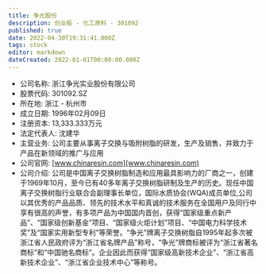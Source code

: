 ```yaml
---
title: 争光股份
description: 创业板 - 化工原料 - 301092
published: true
date: 2022-04-30T19:31:41.000Z
tags: stock
editor: markdown
dateCreated: 2022-01-01T00:00:00.000Z
---
```


- 公司名称: 浙江争光实业股份有限公司
- 股票代码: 301092.SZ
- 所在地: 浙江 - 杭州市
- 成立日期: 1996年02月09日
- 注册资本: 13,333.333万元
- 法定代表人: 沈建华
- 主营业务: 公司主要从事离子交换与吸附树脂的研发，生产及销售，并致力于产品在新领域的推广与应用
- 公司官网: [www.chinaresin.com](www.chinaresin.com)
- 公司介绍: 公司是中国离子交换树脂制造和应用最具影响力的厂商之一，创建于1969年10月，至今已有40多年离子交换树脂研制及生产的历史。现任中国离子交换树脂行业联合会副理事长单位，国际水质协会(WQA)成员单位,公司以其优秀的产品品质、领先的技术水平和真诚的技术服务在全国用户及同行中享有很高的声誉，有多项产品为中国国内首创，获得“国家级重点新产品”、“国家级创新基金”项目、“国家级火炬计划”项目、“中国电力科学技术奖”及“国家实用新型专利”等荣誉。“争光”牌离子交换树脂自1995年起多次被浙江省人民政府评为“浙江省名牌产品”称号，“争光”牌商标被评为“浙江省著名商标”和“中国驰名商标”。企业因此而获得“国家级高新技术企业”、“浙江省高新技术企业”、“浙江省企业技术中心”等称号。


